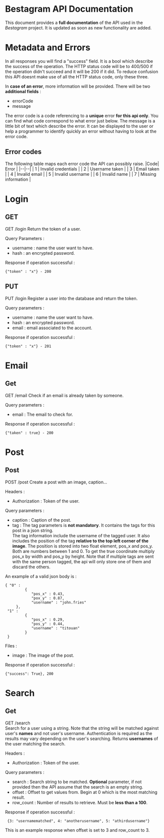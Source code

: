 

# Bestagram API Documentation  
This document provides a **full documentation** of the API used in the *Bestagram* project. It is updated as soon as new functionality are added.  
  
# Metadata and Errors  
In all responses you will find a "success" field. It is a bool which describe the success of the operation. The HTTP status code will be to 400/500 if the operation didn't succeed and it will be 200 if it did. To reduce confusion this API doesnt make use of all the HTTP status code, only these three.

In **case of an error**, more information will be provided. There will be two **additional fields** : 

 - errorCode
 - message

The error code is a code referencing to a **unique** error **for this api only**. You can find what code correspond to what error just below.
The message is a little bit of text which describe the error. It can be displayed to the user or help a programmer to identify quickly an error without having to look at the error code.

## Error codes
The following table maps each error code the API can possibly raise.
|Code| Error |
|--|--|
| 1 | Invalid credentials |
| 2 | Username taken |
| 3 | Email taken |
| 4 | Invalid email |
| 5 | Invalid username |
| 6 | Invalid name |
| 7 | Missing information |


  
# Login  
## GET  
  
 GET /login  Return the token of a user.   
  
Query Parameters :   
 - username : name the user want to have.  
 - hash : an encrypted password.  
  
Response if operation successful :  
  
    {"token" : "x"} - 200  
## PUT  
 PUT /login  Register a user into the database and return the token.   
  
Query parameters :  
 - username : name the user want to have.  
 - hash : an encrypted password.  
 - email : email associated to the account.   
  
Response if operation successful :  
  
    {"token" : "x"} - 201  
# Email  
## Get  
  
 GET /email  Check if an email is already taken by someone.   
  
Query parameters :  
 - email : The email to check for.  
  
Response if operation successful :  
  
    {"taken" : true} - 200  
# Post  
## Post  
  
 POST /post  Create a post with an image, caption...  
  
Headers :  
 - Authorization : Token of the user.  
  
Query parameters :  
 - caption : Caption of the post.  
 - tag : The tag parameters is **not mandatory**. It contains the tags for this post in a json string.   
The tag information include the username of the tagged user. It also includes the position of the tag **relative to the top left corner of the image**. The position is stored into two float element, pos_x and pos_y. Both are numbers between 1 and 0. To get the true coordinate multiply pos_x by width and pos_y by height. Note that if multiple tags are sent with the same person tagged, the api will only store one of them and discard the others.  
  
An example of a valid json body is :   
     
    { "0" :   
             {   
                "pos_x" : 0.43,   
                "pox_y" : 0.87,   
                "username" : "john.fries"  
         },         
     "1" :   
             {    
                "pos_x" : 0.29,   
                "pos_y" : 0.44,   
                "username" : "titouan"   
             }  
     } 
  
Files :   
 - image : The image of the post.  
  
Response if operation successful :  
  
    {"success": True}, 200 
# Search  
## Get  
  
 GET /search  
Search for a user using a string. Note that the string will be matched against user's **names** and not user's username. Authentication is required as the results may vary depending on the user's searching. Returns **usernames** of the user matching the search.  
  
Headers :  
- Authorization : Token of the user.  
  
Query parameters :
- search : Search string to be matched. **Optional** parameter, if not provided then the API assume that the search is an empty string.
- offset : Offset to get values from. Begin at 0 which is the most matching result.  
- row_count : Number of results to retrieve. Must be **less than a 100**.  

  
Response if operation successful :  
  
     {3: "usernamematched", 4: "anotherusername", 5: "athirdusername"}  
This is an example response when offset is set to 3 and row_count to 3.
